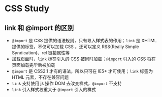 # CSS Study

## link 和 @import 的区别

- `@import` 是 CSS 提供的语法规则，只有导入样式表的作用；`link` 是 XHTML 提供的标签，不仅可以加载 CSS ，还可以定义 RSS(Really Simple Syndication)、rel 链接属性等
- 加载页面时，`link` 标签引入的 CSS 被同时加载；`@import` 引入的 CSS 将在页面加载完毕后被加载
- `@import` 是 CSS2.1 才有的语法，所以只可在 IE5+ 才可使用；`link` 标签为 HTML 元素，不存在兼容问题
- `link` 支持使用 js 操作 DOM 去改变样式，`@import` 不支持
- `link` 引入样式权重大于 `@import` 引入的样式